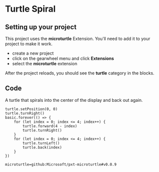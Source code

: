 # Turtle Spiral

## Setting up your project

This project uses the **microturtle** Extension. You'll need to add it to your project to make it work.

* create a new project
* click on the gearwheel menu and click **Extensions**
* select the **microturtle** extension

After the project reloads, you should see the **turtle** category in the blocks.

## Code

A turtle that spirals into the center of the display and back out again.

```blocks
turtle.setPosition(0, 0)
turtle.turnRight()
basic.forever(() => {
    for (let index = 0; index <= 4; index++) {
        turtle.forward(4 - index)
        turtle.turnRight()
    }
    for (let index = 0; index <= 4; index++) {
        turtle.turnLeft()
        turtle.back(index)
    }
})
```

```package
microturtle=github:Microsoft/pxt-microturtle#v0.0.9
```
